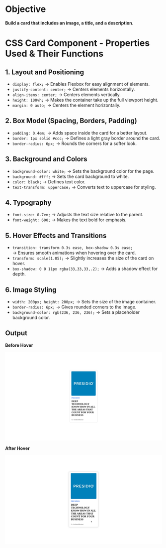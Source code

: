 # Objective 
**Build a card that includes an image, a title, and a description.**

# CSS Card Component - Properties Used & Their Functions

## 1. **Layout and Positioning**
- `display: flex;` → Enables Flexbox for easy alignment of elements.
- `justify-content: center;` → Centers elements horizontally.
- `align-items: center;` → Centers elements vertically.
- `height: 100vh;` → Makes the container take up the full viewport height.
- `margin: 0 auto;` → Centers the element horizontally.

## 2. **Box Model (Spacing, Borders, Padding)**
- `padding: 0.4em;` → Adds space inside the card for a better layout.
- `border: 1px solid #ccc;` → Defines a light gray border around the card.
- `border-radius: 6px;` → Rounds the corners for a softer look.

## 3. **Background and Colors**
- `background-color: white;` → Sets the background color for the page.
- `background: #fff;` → Sets the card background to white.
- `color: black;` → Defines text color.
- `text-transform: uppercase;` → Converts text to uppercase for styling.

## 4. **Typography**
- `font-size: 0.7em;` → Adjusts the text size relative to the parent.
- `font-weight: 600;` → Makes the text bold for emphasis.

## 5. **Hover Effects and Transitions**
- `transition: transform 0.3s ease, box-shadow 0.3s ease;`  
  → Ensures smooth animations when hovering over the card.
- `transform: scale(1.05);` → Slightly increases the size of the card on hover.
- `box-shadow: 0 0 11px rgba(33,33,33,.2);` → Adds a shadow effect for depth.

## 6. **Image Styling**
- `width: 200px; height: 200px;` → Sets the size of the image container.
- `border-radius: 6px;` → Gives rounded corners to the image.
- `background-color: rgb(236, 236, 236);` → Sets a placeholder background color.


## Output

**Before Hover**

![before hover](./images/before-hover.png)

**After Hover**

![alt text](./images/after-hover.png)